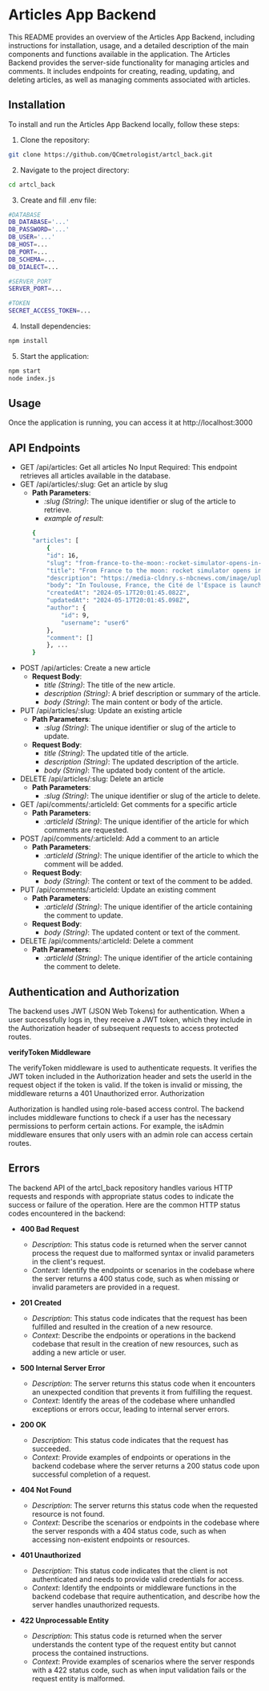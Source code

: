 # Articles App Backend

This README provides an overview of the Articles App Backend, including instructions for installation, usage, and a detailed description of the main components and functions available in the application.
The Articles Backend provides the server-side functionality for managing articles and comments. It includes endpoints for creating, reading, updating, and deleting articles, as well as managing comments associated with articles.

## Installation

To install and run the Articles App Backend locally, follow these steps:

1. Clone the repository:

```bash
git clone https://github.com/QCmetrologist/artcl_back.git
```

2. Navigate to the project directory:

```bash
cd artcl_back
```
3. Create and fill .env file:
   
```bash
#DATABASE
DB_DATABASE='...'
DB_PASSWORD='...'
DB_USER='...'
DB_HOST=...
DB_PORT=...
DB_SCHEMA=...
DB_DIALECT=...

#SERVER_PORT
SERVER_PORT=...

#TOKEN
SECRET_ACCESS_TOKEN=...
```
4. Install dependencies:

```bash
npm install
```

5. Start the application:

```bash
npm start
node index.js
```

## Usage

Once the application is running, you can access it at http://localhost:3000

## API Endpoints

- GET /api/articles: Get all articles
    No Input Required: This endpoint retrieves all articles available in the database.
- GET /api/articles/:slug: Get an article by slug
    - **Path Parameters**:
        - *:slug (String)*: The unique identifier or slug of the article to retrieve. 
        - *example of result*:
        ```bash
        {
        "articles": [
            {
            "id": 16,
            "slug": "from-france-to-the-moon:-rocket-simulator-opens-in-toulouse",
            "title": "From France to the moon: rocket simulator opens in Toulouse",
            "description": "https://media-cldnry.s-nbcnews.com/image/upload/t_fit-1240w,f_auto,q_auto:best/newscms/2014_10/240016/140309-cosmos-jms-1934.jpg",
            "body": "In Toulouse, France, the Cité de l'Espace is launching a new immersive experience: Lune Xplorer, where you can take a seat in a rocket simulator. You can climb aboard a spaceship similar to the one that will soon take man back to the Moon. Every detail is realistic, including the number of passengers: four per capsule. The simulator is in fact a centrifuge that reproduces all the effects of acceleration.",
            "createdAt": "2024-05-17T20:01:45.082Z",
            "updatedAt": "2024-05-17T20:01:45.098Z",
            "author": {
                "id": 9,
                "username": "user6"
            },
            "comment": []
            }, ...
        }
        ```
- POST /api/articles: Create a new article
    - **Request Body**:
        - *title (String)*: The title of the new article.
        - *description (String)*: A brief description or summary of the article.
        - *body (String)*: The main content or body of the article. 
- PUT /api/articles/:slug: Update an existing article
    - **Path Parameters**:
        - *:slug (String)*: The unique identifier or slug of the article to update.
    - **Request Body**:
        - *title (String)*: The updated title of the article.
        - *description (String)*: The updated description of the article.
        - *body (String)*: The updated body content of the article.
- DELETE /api/articles/:slug: Delete an article
    - **Path Parameters**:
        - *:slug (String)*: The unique identifier or slug of the article to delete.
- GET /api/comments/:articleId: Get comments for a specific article
    - **Path Parameters**:
        - *:articleId (String)*: The unique identifier of the article for which comments are requested.
- POST /api/comments/:articleId: Add a comment to an article
    - **Path Parameters**:
        - *:articleId (String)*: The unique identifier of the article to which the comment will be added.
    - **Request Body**:
        - *body (String)*: The content or text of the comment to be added.
- PUT /api/comments/:articleId: Update an existing comment
    - **Path Parameters**:
        - *:articleId (String)*: The unique identifier of the article containing the comment to update.
    - **Request Body**:
        - *body (String)*: The updated content or text of the comment.
- DELETE /api/comments/:articleId: Delete a comment
    - **Path Parameters**:
        - *:articleId (String)*: The unique identifier of the article containing the comment to delete.

## Authentication and Authorization

The backend uses JWT (JSON Web Tokens) for authentication. When a user successfully logs in, they receive a JWT token, which they include in the Authorization header of subsequent requests to access protected routes.

**verifyToken Middleware**

The verifyToken middleware is used to authenticate requests. It verifies the JWT token included in the Authorization header and sets the userId in the request object if the token is valid. If the token is invalid or missing, the middleware returns a 401 Unauthorized error.
Authorization

Authorization is handled using role-based access control. The backend includes middleware functions to check if a user has the necessary permissions to perform certain actions. For example, the isAdmin middleware ensures that only users with an admin role can access certain routes.

## Errors

The backend API of the artcl_back repository handles various HTTP requests and responds with appropriate status codes to indicate the success or failure of the operation. Here are the common HTTP status codes encountered in the backend:

- **400 Bad Request**
    - *Description*: This status code is returned when the server cannot process the request due to malformed syntax or invalid parameters in the client's request.
    - *Context*: Identify the endpoints or scenarios in the codebase where the server returns a 400 status code, such as when missing or invalid parameters are provided in a request.

- **201 Created**
    - *Description*: This status code indicates that the request has been fulfilled and resulted in the creation of a new resource.
    - *Context*: Describe the endpoints or operations in the backend codebase that result in the creation of new resources, such as adding a new article or user.

- **500 Internal Server Error**
    - *Description*: The server returns this status code when it encounters an unexpected condition that prevents it from fulfilling the request.
    - *Context*: Identify the areas of the codebase where unhandled exceptions or errors occur, leading to internal server errors.

- **200 OK**
    - *Description*: This status code indicates that the request has succeeded.
    - *Context*: Provide examples of endpoints or operations in the backend codebase where the server returns a 200 status code upon successful completion of a request.

- **404 Not Found**
    - *Description*: The server returns this status code when the requested resource is not found.
    - *Context*: Describe the scenarios or endpoints in the codebase where the server responds with a 404 status code, such as when accessing non-existent endpoints or resources.

- **401 Unauthorized**
    - *Description*: This status code indicates that the client is not authenticated and needs to provide valid credentials for access.
    - *Context*: Identify the endpoints or middleware functions in the backend codebase that require authentication, and describe how the server handles unauthorized requests.

- **422 Unprocessable Entity**
    - *Description*: This status code is returned when the server understands the content type of the request entity but cannot process the contained instructions.
    - *Context*: Provide examples of scenarios where the server responds with a 422 status code, such as when input validation fails or the request entity is malformed.
